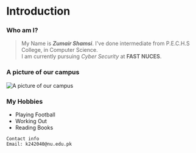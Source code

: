 # Introduction
### Who am I?
> My Name is ***Zumair Shamsi***. I've done intermediate from P.E.C.H.S College, in Computer Science.\
> I am currently pursuing _Cyber Security_ at **FAST NUCES**.

### A picture of our campus
![A picture of our campus](https://assets.change.org/photos/2/vo/vq/SYVovqxHCXaZwYq-800x450-noPad.jpg?1535746159)

### My Hobbies
- Playing Football
- Working Out
- Reading Books
```
Contact info
Email: k242040@nu.edu.pk
```
